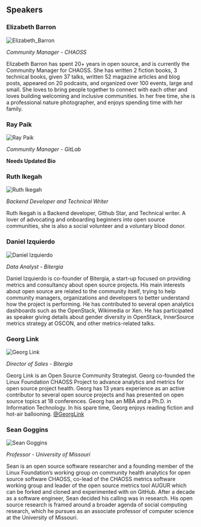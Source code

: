 ## Speakers 

### Elizabeth Barron

![Elizabeth_Barron](https://chaoss.github.io/website/CHAOSScon/2020-Shanghai-meetup/img/elizabeth_avatar_preview.jpeg)

_Community Manager - CHAOSS_

Elizabeth Barron has spent 20+ years in open source, and is currently the Community Manager for CHAOSS. She has written 2 fiction books, 3 technical books, given 37 talks, written 52 magazine articles and blog posts, appeared on 20 podcasts, and organized over 100 events, large and small. She loves to bring people together to connect with each other and loves building welcoming and inclusive communities. In her free time, she is a professional nature photographer, and enjoys spending time with her family. 

### Ray Paik

![Ray Paik](https://chaoss.github.io/website/CHAOSScon/2019EU/img/RayPaik.png)

_Community Manager - GitLab_

**Needs Updated Bio**

### Ruth Ikegah

![Ruth Ikegah](https://chaoss.github.io/website/CHAOSScon/2020-Shanghai-meetup/img/Ruth_Ikegah.jpeg)

_Backend Developer and Technical Writer_

Ruth Ikegah is a Backend developer, Github Star, and Technical writer.  A lover of advocating and onboarding beginners into open source communities, she is also a social volunteer and a voluntary blood donor.


### Daniel Izquierdo

![Daniel Izquierdo](https://chaoss.github.io/website/CHAOSScon/2019EU/img/DanielIzquierdo.png)

_Data Analyst - Bitergia_

Daniel Izquierdo is co-founder of Bitergia, a start-up focused on providing metrics and consultancy about open source projects. His main interests about open source are related to the community itself, trying to help community managers, organizations and developers to better understand how the project is performing. He has contributed to several open analytics dashboards such as the OpenStack, Wikimedia or Xen. He has participated as speaker giving details about gender diversity in OpenStack, InnerSource metrics strategy at OSCON, and other metrics-related talks.

### Georg Link

![Georg Link](https://chaoss.github.io/website/CHAOSScon/2019NA/img/GeorgLink.png)

_Director of Sales - Bitergia_

Georg Link is an Open Source Community Strategist. Georg co-founded the Linux Foundation CHAOSS Project to advance analytics and metrics for open source project health. Georg has 13 years experience as an active contributor to several open source projects and has presented on open source topics at 18 conferences. Georg has an MBA and a Ph.D. in Information Technology. In his spare time, Georg enjoys reading fiction and hot-air ballooning. [@GeorgLink](https://twitter.com/georglink)


### Sean Goggins

![Sean Goggins](https://chaoss.github.io/website/CHAOSScon/2019EU/img/SeanGoggins.png)

_Professor - University of Missouri_

Sean is an open source software researcher and a founding member of the Linux Foundation’s working group on community health analytics for open source software CHAOSS, co-lead of the CHAOSS metrics software working group and leader of the open source metrics tool AUGUR which can be forked and cloned and experimented with on GitHub. After a decade as a software engineer, Sean decided his calling was in research. His open source research is framed around a broader agenda of social computing research, which he pursues as an associate professor of computer science at the University of Missouri.




